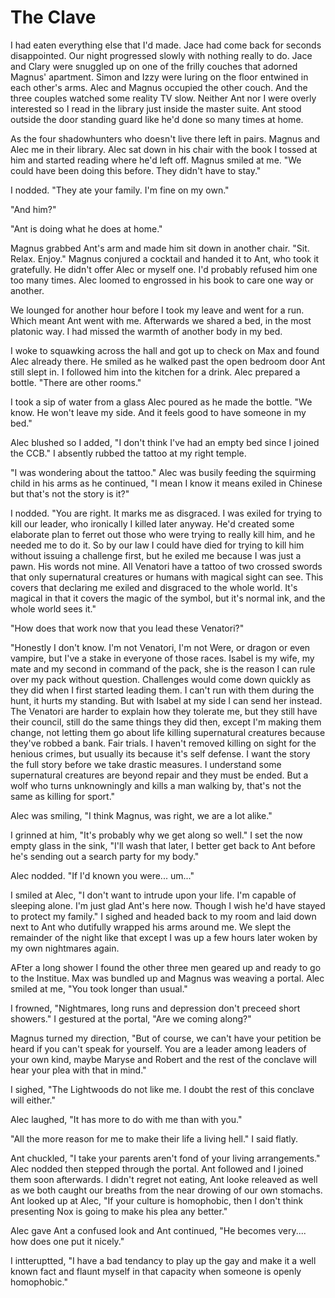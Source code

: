 # The Clave

I had eaten everything else that I'd made.  Jace had come back for seconds disappointed.   Our night progressed slowly with nothing really to do.   Jace and Clary were snuggled up on one of the frilly couches that adorned Magnus' apartment.   Simon and Izzy were luring on the floor entwined in each other's arms.   Alec and Magnus occupied the other couch.   And the three couples watched some reality TV slow.   Neither Ant nor I were overly interested so I read in the library just inside the master suite.   Ant stood outside the door standing guard like he'd done so many times at home. 

As the four shadowhunters who doesn't live there left in pairs.   Magnus and Alec me in their library.   Alec sat down in his chair with the book I tossed at him and started reading where he'd left off.   Magnus smiled at me. "We could have been doing this before.   They didn't have to stay." 

I nodded. "They ate your family.   I'm fine on my own."

"And him?"

"Ant is doing what he does at home."

Magnus grabbed Ant's arm and made him sit down in another chair.   "Sit.  Relax. Enjoy." Magnus conjured a cocktail and handed it to Ant, who took it gratefully.   He didn't offer Alec or myself one.   I'd probably refused him one too many times.   Alec loomed to engrossed in his book to care one way or another. 

We lounged for another hour before I took my leave and went for a run.   Which meant Ant went with me.  Afterwards we shared a bed, in the most platonic way.   I had missed the warmth of another body in my bed. 

I woke to squawking across the hall and got up to check on Max and found Alec already there.  He smiled as he walked past the open bedroom door Ant still slept in. I followed him into the kitchen for a drink.   Alec prepared a bottle. "There are other rooms."

I took a sip of water from a glass Alec poured as he made the bottle.  "We know.  He won't leave my side.   And it feels good to have someone in my bed."

Alec blushed so I added, "I don't think I've had an empty bed since I joined the CCB." I absently rubbed the tattoo at my right temple. 

"I was wondering about the tattoo."  Alec was busily feeding the squirming child in his arms as he continued, "I mean I know it means exiled in Chinese but that's not the story is it?"

I nodded.  "You are right.  It marks me as disgraced.  I was exiled for trying to kill our leader, who ironically I killed later anyway.  He'd created some elaborate plan to ferret out those who were trying to really kill him, and he needed me to do it.  So by our law I could have died for trying to kill him without issuing a challenge first, but he exiled me because I was just a pawn.  His words not mine.  All Venatori have a tattoo of two crossed swords that only supernatural creatures or humans with magical sight can see.  This covers that declaring me exiled and disgraced to the whole world.  It's magical in that it covers the magic of the symbol, but it's normal ink, and the whole world sees it."

"How does that work now that you lead these Venatori?"

"Honestly I don't know.  I'm not Venatori, I'm not Were, or dragon or even vampire, but I've a stake in everyone of those races.  Isabel is my wife, my mate and my second in command of the pack, she is the reason I can rule over my pack without question.  Challenges would come down quickly as they did when I first started leading them.  I can't run with them during the hunt, it hurts my standing.  But with Isabel at my side I can send her instead.  The Venatori are harder to explain how they tolerate me, but they still have their council, still do the same things they did then, except I'm making them change, not letting them go about life killing supernatural creatures because they've robbed a bank.  Fair trials.  I haven't removed killing on sight for the henious crimes, but usually its because it's self defense.  I want the story the full story before we take drastic measures.  I understand some supernatural creatures are beyond repair and they must be ended.  But a wolf who turns unknowningly and kills a man walking by, that's not the same as killing for sport."

Alec was smiling, "I think Magnus, was right, we are a lot alike."

I grinned at him, "It's probably why we get along so well."  I set the now empty glass in the sink, "I'll wash that later, I better get back to Ant before he's sending out a search party for my body."

Alec nodded.  "If I'd known you were... um..."

I smiled at Alec, "I don't want to intrude upon your life.  I'm capable of sleeping alone.  I'm just glad Ant's here now.  Though I wish he'd have stayed to protect my family."  I sighed and headed back to my room and laid down next to Ant who dutifully wrapped his arms around me.  We slept the remainder of the night like that except I was up a few hours later woken by my own nightmares again.

AFter a long shower I found the other three men geared up and ready to go to the Institue.  Max was bundled up and Magnus was weaving a portal.  Alec smiled at me, "You took longer than usual."

I frowned, "Nightmares, long runs and depression don't preceed short showers."  I gestured at the portal, "Are we coming along?"

Magnus turned my direction, "But of course, we can't have your petition be heard if you can't speak for yourself.  You are a leader among leaders of your own kind, maybe Maryse and Robert and the rest of the conclave will hear your plea with that in mind."

I sighed, "The Lightwoods do not like me.  I doubt the rest of this conclave will either."

Alec laughed, "It has more to do with me than with you."

"All the more reason for me to make their life a living hell."  I said flatly.

Ant chuckled, "I take your parents aren't fond of your living arrangements."  Alec nodded then stepped through the portal.  Ant followed and I joined them soon afterwards.  I didn't regret not eating, Ant looke releaved as well as we both caught our breaths from the near drowing of our own stomachs.  Ant looked up at Alec, "If your culture is homophobic, then I don't think presenting Nox is going to make his plea any better."

Alec gave Ant a confused look and Ant continued, "He becomes very.... how does one put it nicely."

I intteruptted, "I have a bad tendancy to play up the gay and make it a well known fact and flaunt myself in that capacity when someone is openly homophobic."



